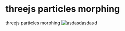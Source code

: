 # threejs particles morphing
threejs particles morphing
![asdasdasdasd](https://github.com/deoximate/threejs_particles_morphing/assets/66080218/02c8d189-5197-4caa-8a42-48bf4d7dae3d)
